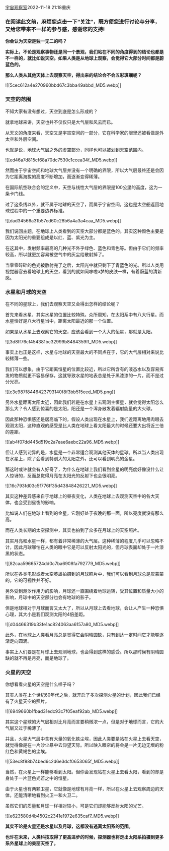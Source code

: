 
[宇宙观察室](https://author.baidu.com/home?from=bjh_article&app_id=1681688334382449)2022-11-18 21:18重庆

### 在阅读此文前，麻烦您点击一下“关注”，既方便您进行讨论与分享，又给您带来不一样的参与感，感谢您的支持!

**你会认为天空是独一无二的吗？**

**实际上，不论是观察事物还是同一个景观，我们站在不同的角度得到的结论也都是不一样的，就比如说天空。如果人类是从地球上观察，会觉得它大部分时间都是蔚蓝色的。**

**那么人类从其他天体上去观察天空，得出来的结论会不会五彩斑斓呢？**

![[5cec612a4e270960bbd67c3bba49abbd_MD5.webp]]

### 天空的范围

不知大家有没有想过，天空到底是怎么形成的？

就拿地球来讲，天空也并不仅仅只是大气层和风云而已。

从天文的角度来看，天空又是宇宙空间的一部分，它在科学家的眼里还被看做是外太空和外层空间。

也就是说，地球大气层之外的虚空部分，同样也可以被划到天空范围内。

![[ed46a7d815cf68a70dc7530c1ccea34f_MD5.webp]]

然而由于宇宙空间和地球大气层并没有一个明确的界限，所以大气层最终还是会因为它距离海拔的高度不断增加，而逐渐变得稀薄。

在国际航空联合会的定义中，天空与线性大气层的界限是100公里的高度，这为一条卡门线。

过了这条线以外，就不属于地球的天空了，而属于宇宙空间，这也是太空船返回地球过程中的一个重要边界标准。

![[dad34566a31b57cd60c28b6a4a3a4caa_MD5.webp]]

我们说回主题，在地球上人类看到的天空大部分都是蓝色的。其实这种颜色主要是因为太阳光的重要组成是以红、蓝、紫光为主。

在这其中，发射频率最高的几种光不外乎绿色、蓝色和青色等。但由于它们的频率较高，所以就更加容易被空气中的灰尘给散射掉了。

当零零碎碎的色光被散射完了之后，太阳光中就只剩下了青蓝色的光。所以人类用视觉器官去看地球上的天空，看到的就如同哆啦a梦的皮肤一样，有着蔚蓝的清新感。

### 水星和月球的天空

在不同的星球上，我们去观察天空又会得出怎样的结论呢？

首先来看水星，其实水星的位置比较特殊。众所周知，在太阳系中有八大行星。而水星恰好是八大行星当中，距离太阳最近的那一个位置。

如果是从水星上去观察它的天空，应该会看到一个大大的恒星，那就是太阳。

![[3d8ff76cf454381bc32999b8484359ff_MD5.webp]]

事实上也正是这样，水星与地球的天空最大的不同点在于，它的大气层相对来说比较稀薄一些。

我们可以想象，由于它距离恒星的位置比较近，所以它所含有的液态水以及容易挥发的物质就更不容易保存，这就导致水星的地表总是处于黑漆漆的一片，而不是过分光亮。

![[c3e987f8446423793140f8f3bb515eed_MD5.png]]

另外水星距离太阳太近，因此我们若是在水星上去观测主恒星，就会觉得太阳怎么那么大？令人感到惊喜的是太阳，阳还是一个浑身散发着辐射能量的大火球。

因此那种恐惧感还是居高临下的，假设人类出现在水星上，我们近距离地用肉眼去观测太阳，这种直观的感受是比人类在地球上看太阳最大的时候还要大出将近三倍的差距。

![[ab4f07dd445d519c2a7eae6aebc22a96_MD5.webp]]

但让人感到诧异的是，水星是一个非常适合观测其他天体的星球。所以当人类出现在水星上，除了会看到特别大的太阳之外，还可以看到明亮的金星。

那这时或许就会有人好奇了，为什么在地球上我们看到金星的明亮度好像没什么让人惊讶的，反而总觉得月亮在太阳光的反射下也会很明亮。

![[16c793fd03c5f776ff35d43848426221_MD5.webp]]

其实这种差异感来自于地球上的昼夜变化，人类在地球上去观测天空中的各大天体，也会受到昼夜的影响。

比如说人们在地球上看到的金星，它刚好处于夜晚的那一面，所以亮度就没有那么高。

而在人类长期的太空探测中，其实也拍到了众多在月球上的天空照片。

其实月亮和水星一样，都有着非常稀薄的大气层。这种稀薄的程度几乎可以忽略不计，因此月球哪怕在人类的眼中它是可以反射太阳光的，但月球表面却处于一片漆黑的状态。

![[82caa59665724dd0c7ba6908fa792779_MD5.webp]]

所以在各类电影或者太空英雄拍摄到的月球照片中，我们可以看到月球总是灰蒙蒙的，它的可视性并不好。

另外受到潮汐作用力的影响，月球还一直围绕着地球运转，受其位置和质量大小的影响，月球中的天空部分也会有地球的影子。

但是地球相对于月球而言又太大了，所以从月球上去看地球，会让人产生一种恐惧心理，其大小是我们观测太阳的4倍差距。

![[d04466319b33fe1ac824063aa6157a80_MD5.webp]]

此外，在地球上人类看月亮总是觉得它会阴晴圆缺，只有到达一定时间它才能够逐渐走向圆满。

事实上人们要是在月球上去观测地球，也会得到这样的感受。所以那时候有阴晴圆缺的就不再是月亮，而是地球了。

### 火星的天空

你想看看火星的天空是什么样子吗？

其实人类在上个世纪60年代之后，就开启了多次探测火星的计划，因此我们已经有了火星天空的照片。

![[6949660b1fbad31edc93c7f05eaf92ab_MD5.webp]]

其实这个星球的大气层相对比月亮而言要稍微浓一点，但是对于地球而言，它的大气层又过于稀薄了。

并且，火星大气层中含有大量的氧化铁尘埃，因此人类要是站在火星上去看天空，就觉得像是在一片沙尘暴中去仰望天际。所以映入眼帘的将会是一片无边无垠的粉红色和黄褐色的尘埃。

![[53ec8f88b74bed6c2d6e3dcf0653065f_MD5.webp]]

当然，在火星上一样能够看到太阳。但你会发现站在火星上去看太阳，看到的却是身处于一片蓝色光芒之中的恒星。

由于火星也有两颗卫星，它就像是地球有月亮一样，所以在火星上去观察周边的天体，还能清晰地看到火卫一和火卫二。

虽然它们的质量和月球一样相对较小，可是它们却能够反射太阳的光芒。

![[e623580d4b4502c2341e1972e635caf7_MD5.webp]]

**其实不论是火星还是水星以及月球，这都没有逃离太阳系的范围。**

**也许在未来，人类科技取得了更高进步的时候，探测器也将走出太阳系拍摄到更多系外星球上的美丽天空了。**



